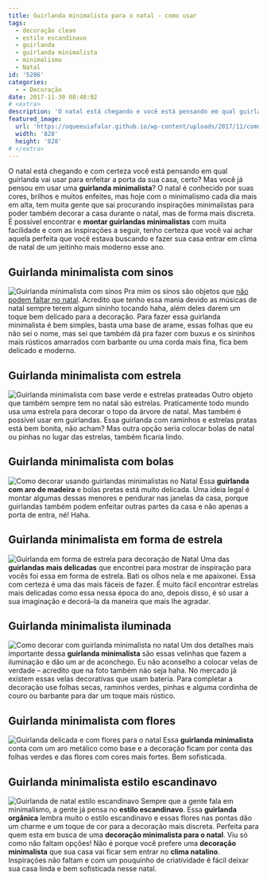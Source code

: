 ```yaml
---
title: Guirlanda minimalista para o natal - como usar
tags:
  - decoração clean
  - estilo escandinavo
  - guirlanda
  - guirlanda minimalista
  - minimalismo
  - Natal
id: '5286'
categories:
  - - Decoração
date: 2017-11-30 08:48:02
# <extra>
description: 'O natal está chegando e você está pensando em qual guirlanda usar para enfeitar a porta da sua casa? Você já pensou em usar uma guirlanda minimalista?'
featured_image: 
  url: 'https://oqueeuiafalar.github.io/wp-content/uploads/2017/11/como-fazer-guirlanda-minimalista.jpg'
  width: '828'
  height: '828'
# </extra>
---
```


O natal está chegando e com certeza você está pensando em qual guirlanda vai usar para enfeitar a porta da sua casa, certo? Mas você já pensou em usar uma **guirlanda minimalista**? O natal é conhecido por suas cores, brilhos e muitos enfeites, mas hoje com o minimalismo cada dia mais em alta, tem muita gente que sai procurando inspirações minimalistas para poder também decorar a casa durante o natal, mas de forma mais discreta. É possível encontrar e **montar guirlandas minimalistas** com muita facilidade e com as inspirações a seguir, tenho certeza que você vai achar aquela perfeita que você estava buscando e fazer sua casa entrar em clima de natal de um jeitinho mais moderno esse ano.

## Guirlanda minimalista com sinos

![Guirlanda minimalista com sinos](/wp-content/uploads/2017/11/como-fazer-guirlanda-minimalista.jpg) Pra mim os sinos são objetos que [não podem faltar no natal](http://natalia.blog.br/o-que-nao-pode-faltar-no-natal/). Acredito que tenho essa mania devido as músicas de natal sempre terem algum sininho tocando haha, além deles darem um toque bem delicado para a decoração. Para fazer essa guirlanda minimalista é bem simples, basta uma base de arame, essas folhas que eu não sei o nome, mas sei que também dá pra fazer com buxus e os sininhos mais rústicos amarrados com barbante ou uma corda mais fina, fica bem delicado e moderno.

## Guirlanda minimalista com estrela

![Guirlanda minimalista com base verde e estrelas prateadas](/wp-content/uploads/2017/11/decoração-com-guirlanda-minimalista.jpg) Outro objeto que também sempre tem no natal são estrelas. Praticamente todo mundo usa uma estrela para decorar o topo da árvore de natal. Mas também é possível usar em guirlandas. Essa guirlanda com raminhos e estrelas pratas está bem bonita, não acham? Mas outra opção seria colocar bolas de natal ou pinhas no lugar das estrelas, também ficaria lindo.

## Guirlanda minimalista com bolas

![Como decorar usando guirlandas minimalistas no Natal](/wp-content/uploads/2017/11/guirlanda-minimalista-na-decoração.jpg) Essa **guirlanda com aro de madeira** e bolas pretas está muito delicada. Uma ideia legal é montar algumas dessas menores e pendurar nas janelas da casa, porque guirlandas também podem enfeitar outras partes da casa e não apenas a porta de entra, né! Haha.

## Guirlanda minimalista em forma de estrela

![Guirlanda em forma de estrela para decoração de Natal](/wp-content/uploads/2017/11/guirlanda-geometrica-para-o-natal.jpg) Uma das **guirlandas mais delicadas** que encontrei para mostrar de inspiração para vocês foi essa em forma de estrela. Bati os olhos nela e me apaixonei. Essa com certeza é uma das mais fáceis de fazer. É muito fácil encontrar estrelas mais delicadas como essa nessa época do ano, depois disso, é só usar a sua imaginação e decorá-la da maneira que mais lhe agradar.

## Guirlanda minimalista iluminada

![Como decorar com guirlanda minimalista no natal](/wp-content/uploads/2017/11/como-decorar-com-guirlanda-minimalista.jpg) Um dos detalhes mais importante dessa **guirlanda minimalista** são essas velinhas que fazem a iluminação e dão um ar de aconchego. Eu não aconselho a colocar velas de verdade – acredito que na foto também não seja haha. No mercado já existem essas velas decorativas que usam bateria. Para completar a decoração use folhas secas, raminhos verdes, pinhas e alguma cordinha de couro ou barbante para dar um toque mais rústico.

## Guirlanda minimalista com flores

![Guirlanda delicada e com flores para o natal](/wp-content/uploads/2017/11/decoração-minimalista-para-o-natal.jpg) Essa **guirlanda minimalista** conta com um aro metálico como base e a decoração ficam por conta das folhas verdes e das flores com cores mais fortes. Bem sofisticada.

## Guirlanda minimalista estilo escandinavo

![Guirlanda de natal estilo escandinavo ](/wp-content/uploads/2017/11/decoração-natalina-escandinavo.jpg) Sempre que a gente fala em minimalismo, a gente já pensa no **estilo escandinavo**. Essa **guirlanda orgânica** lembra muito o estilo escandinavo e essas flores nas pontas dão um charme e um toque de cor para a decoração mais discreta. Perfeita para quem esta em busca de uma **decoração minimalista para o natal**. Viu só como não faltam opções! Não é porque você prefere uma **decoração minimalista** que sua casa vai ficar sem entrar no **clima natalino**. Inspirações não faltam e com um pouquinho de criatividade é fácil deixar sua casa linda e bem sofisticada nesse natal.
